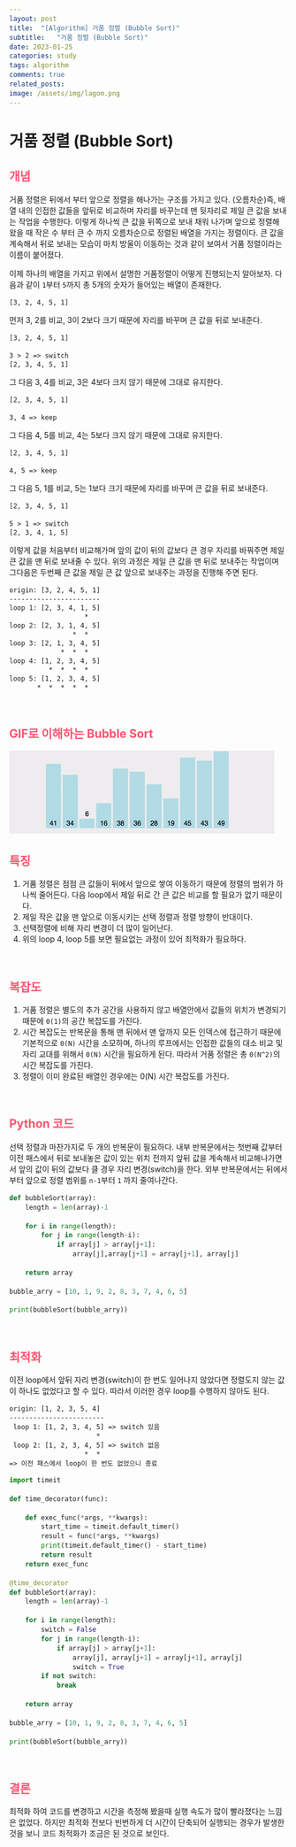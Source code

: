```yaml
---
layout: post
title:  "[Algorithm] 거품 정렬 (Bubble Sort)"
subtitle:   "거품 정렬 (Bubble Sort)"
date: 2023-01-25
categories: study
tags: algorithm
comments: true
related_posts:
image: /assets/img/lagom.png
---
```


# 거품 정렬 (Bubble Sort)

## <span style='color:hsl(350, 100%, 66%);'>개념</span>
거품 정렬은 뒤에서 부터 앞으로 정렬을 해나가는 구조를 가지고 있다. (오름차순)즉, 배열 내의 인접한 값들을 앞뒤로 비교하며 자리를 바꾸는데 맨 뒷자리로 제일 큰 값을 보내는 작업을 수행한다. 이렇게 하나씩 큰 값을 뒤쪽으로 보내 채워 나가며 앞으로 정렬해 왔을 때 작은 수 부터 큰 수 까지 오름차순으로 정렬된 배열을 가지는 정렬이다. 큰 값을 계속해서 뒤로 보내는 모습이 마치 방울이 이동하는 것과 같이 보여서 거품 정렬이라는 이름이 붙어졌다.

이제 하나의 배열을 가지고 위에서 설명한 거품정렬이 어떻게 진행되는지 알아보자. 다음과 같이 `1`부터 `5`까지 총 5개의 숫자가 들어있는 배열이 존재한다.
```text
[3, 2, 4, 5, 1]
```
먼저 3, 2를 비교, 3이 2보다 크기 때문에 자리를 바꾸며 큰 값을 뒤로 보내준다.
```text
[3, 2, 4, 5, 1]

3 > 2 => switch 
[2, 3, 4, 5, 1]
```
그 다음 3, 4를 비교, 3은 4보다 크지 않기 때문에 그대로 유지한다.
```text
[2, 3, 4, 5, 1]

3, 4 => keep     
```
그 다음 4, 5를 비교, 4는 5보다 크지 않기 때문에 그대로 유지한다.
```text
[2, 3, 4, 5, 1]

4, 5 => keep
```
그 다음 5, 1를 비교, 5는 1보다 크기 때문에 자리를 바꾸며 큰 값을 뒤로 보내준다.
```text
[2, 3, 4, 5, 1]

5 > 1 => switch
[2, 3, 4, 1, 5]
```

이렇게 값을 처음부터 비교해가며 앞의 값이 뒤의 값보다 큰 경우 자리를 바꿔주면 제일 큰 값을 맨 뒤로 보내줄 수 있다. 위의 과정은 제일 큰 값을 맨 뒤로 보내주는 작업이며 그다음은 두번째 큰 값을 제일 큰 값 앞으로 보내주는 과정을 진행해 주면 된다.

```text
origin: [3, 2, 4, 5, 1]
-----------------------
loop 1: [2, 3, 4, 1, 5]
                   *
loop 2: [2, 3, 1, 4, 5]
                *  *
loop 3: [2, 1, 3, 4, 5]
             *  *  *
loop 4: [1, 2, 3, 4, 5]
          *  *  *  *
loop 5: [1, 2, 3, 4, 5]
       *  *  *  *  *
```

<br>

## <span style='color:hsl(350, 100%, 66%);'>GIF로 이해하는 Bubble Sort</span>

<img src="/assets/resources/bubble-sort-001.gif">

<br>

## <span style='color:hsl(350, 100%, 66%);'>특징</span>
1. 거품 정렬은 점점 큰 값들이 뒤에서 앞으로 쌓여 이동하기 때문에 정렬의 범위가 하나씩 줄어든다. 다음 loop에서 제일 뒤로 간 큰 값은 비교를 할 필요가 없기 때문이다.
2. 제일 작은 값을 맨 앞으로 이동시키는 선택 정렬과 정렬 방향이 반대이다.
3. 선택정렬에 비해 자리 변경이 더 많이 일어난다.
4. 위의 loop 4, loop 5를 보면 필요없는 과정이 있어 최적화가 필요하다.

<br>

## <span style='color:hsl(350, 100%, 66%);'>복잡도</span>
1. 거품 정렬은 별도의 추가 공간을 사용하지 않고 배열안에서 값들의 위치가 변경되기 때문에 `0(1)`의 공간 복잡도를 가진다.
2. 시간 복잡도는 반복문을 통해 맨 뒤에서 맨 앞까지 모든 인덱스에 접근하기 때문에 기본적으로 `0(N)` 시간을 소모하며, 하나의 루프에서는 인접한 값들의 대소 비교 및 자리 교대를 위해서 `0(N)` 시간을 필요하게 된다. 따라서 거품 정렬은 총 `0(N^2)`의 시간 복잡도를 가진다.
3. 정렬이 이미 완료된 배열인 경우에는 0(N) 시간 복잡도를 가진다.

<br>

## <span style='color:hsl(350, 100%, 66%);'>Python 코드</span>
선택 정렬과 마찬가지로 두 개의 반복문이 필요하다. 내부 반복문에서는 첫번째 값부터 이전 패스에서 뒤로 보내놓은 값이 있는 위치 전까지 앞뒤 값을 계속해서 비교해나가면서 앞의 값이 뒤의 값보다 클 경우 자리 변경(switch)을 한다. 외부 반복문에서는 뒤에서 부터 앞으로 정렬 범위를 `n-1`부터 `1` 까지 줄여나간다.
```python
def bubbleSort(array):
    length = len(array)-1

    for i in range(length):
        for j in range(length-i):
            if array[j] > array[j+1]:
                array[j],array[j+1] = array[j+1], array[j]

    return array

bubble_arry = [10, 1, 9, 2, 8, 3, 7, 4, 6, 5]

print(bubbleSort(bubble_arry))
```

<br>

## <span style='color:hsl(350, 100%, 66%);'>최적화</span>
이전 loop에서 앞뒤 자리 변경(switch)이 한 번도 일어나지 않았다면 정렬도지 않는 값이 하나도 없었다고 할 수 있다. 따라서 이러한 경우 loop를 수행하지 않아도 된다.
```text
origin: [1, 2, 3, 5, 4]
------------------------
 loop 1: [1, 2, 3, 4, 5] => switch 있음
                      *
 loop 2: [1, 2, 3, 4, 5] => switch 없음
                   *  *
=> 이전 패스에서 loop이 한 번도 없었으니 종료
```

```python
import timeit

def time_decorator(func):

    def exec_func(*args, **kwargs):
        start_time = timeit.default_timer()
        result = func(*args, **kwargs)
        print(timeit.default_timer() - start_time)
        return result
    return exec_func

@time_decorator
def bubbleSort(array):
    length = len(array)-1

    for i in range(length):
        switch = False
        for j in range(length-i):
            if array[j] > array[j+1]:
                array[j], array[j+1] = array[j+1], array[j]
                switch = True
        if not switch:
            break

    return array

bubble_arry = [10, 1, 9, 2, 8, 3, 7, 4, 6, 5]

print(bubbleSort(bubble_arry))
```

<br>

## <span style='color:hsl(350, 100%, 66%);'>결론</span>
최적화 하여 코드를 변경하고 시간을 측정해 봤을때 실행 속도가 많이 빨라졌다는 느낌은 없었다. 하지만 최적화 전보다 빈번하게 더 시간이 단축되어 실행되는 경우가 발생한 것을 보니 코드 최적화가 조금은 된 것으로 보인다.